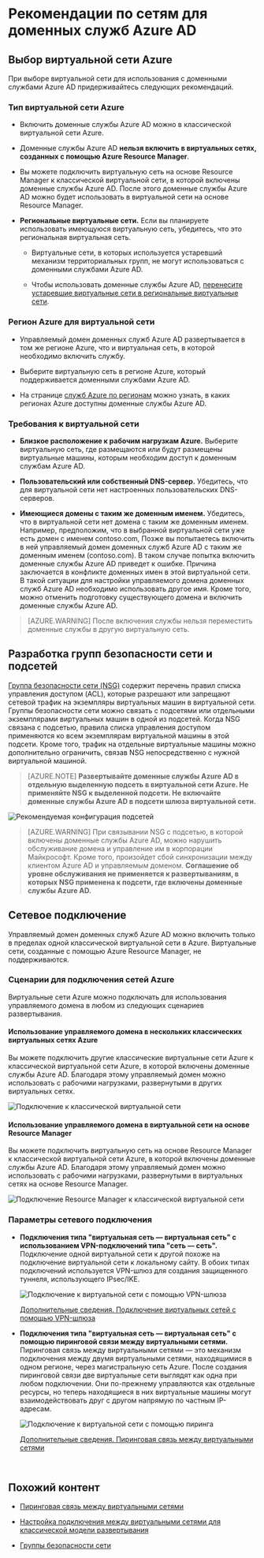 <properties
	pageTitle="Доменные службы Azure AD. Рекомендации по сетям | Microsoft Azure"
	description="Рекомендации по сетям для доменных служб Azure Active Directory"
	services="active-directory-ds"
	documentationCenter=""
	authors="mahesh-unnikrishnan"
	manager="stevenpo"
	editor="curtand"/>

<tags
	ms.service="active-directory-ds"
	ms.workload="identity"
	ms.tgt_pltfrm="na"
	ms.devlang="na"
	ms.topic="article"
	ms.date="09/20/2016"
	ms.author="maheshu"/>

# Рекомендации по сетям для доменных служб Azure AD

## Выбор виртуальной сети Azure
При выборе виртуальной сети для использования с доменными службами Azure AD придерживайтесь следующих рекомендаций.

### Тип виртуальной сети Azure

- Включить доменные службы Azure AD можно в классической виртуальной сети Azure.

- Доменные службы Azure AD **нельзя включить в виртуальных сетях, созданных с помощью Azure Resource Manager**.

- Вы можете подключить виртуальную сеть на основе Resource Manager к классической виртуальной сети, в которой включены доменные службы Azure AD. После этого доменные службы Azure AD можно будет использовать в виртуальной сети на основе Resource Manager.

- **Региональные виртуальные сети.** Если вы планируете использовать имеющуюся виртуальную сеть, убедитесь, что это региональная виртуальная сеть.

    - Виртуальные сети, в которых используется устаревший механизм территориальных групп, не могут использоваться с доменными службами Azure AD.

	- Чтобы использовать доменные службы Azure AD, [перенесите устаревшие виртуальные сети в региональные виртуальные сети](../virtual-network/virtual-networks-migrate-to-regional-vnet.md).


### Регион Azure для виртуальной сети

- Управляемый домен доменных служб Azure AD развертывается в том же регионе Azure, что и виртуальная сеть, в которой необходимо включить службу.

- Выберите виртуальную сеть в регионе Azure, который поддерживается доменными службами Azure AD.

- На странице [служб Azure по регионам](https://azure.microsoft.com/regions/#services/) можно узнать, в каких регионах Azure доступны доменные службы Azure AD.


### Требования к виртуальной сети

- **Близкое расположение к рабочим нагрузкам Azure.** Выберите виртуальную сеть, где размещаются или будут размещены виртуальные машины, которым необходим доступ к доменным службам Azure AD.

- **Пользовательский или собственный DNS-сервер.** Убедитесь, что для виртуальной сети нет настроенных пользовательских DNS-серверов.

- **Имеющиеся домены с таким же доменным именем.** Убедитесь, что в виртуальной сети нет домена с таким же доменным именем. Например, предположим, что в выбранной виртуальной сети уже есть домен с именем contoso.com, Позже вы попытаетесь включить в ней управляемый домен доменных служб Azure AD с таким же доменным именем (contoso.com). В таком случае попытка включить доменные службы Azure AD приведет к ошибке. Причина заключается в конфликте доменных имен в этой виртуальной сети. В такой ситуации для настройки управляемого домена доменных служб Azure AD необходимо использовать другое имя. Кроме того, можно отменить подготовку существующего домена и включить доменные службы Azure AD.

> [AZURE.WARNING] После включения службы нельзя переместить доменные службы в другую виртуальную сеть.


## Разработка групп безопасности сети и подсетей
[Группа безопасности сети (NSG)](../virtual-network/virtual-networks-nsg.md) содержит перечень правил списка управления доступом (ACL), которые разрешают или запрещают сетевой трафик на экземпляры виртуальных машин в виртуальной сети. Группы безопасности сети можно связать с подсетями или отдельными экземплярами виртуальных машин в одной из подсетей. Когда NSG связана с подсетью, правила списка управления доступом применяются ко всем экземплярам виртуальной машины в этой подсети. Кроме того, трафик на отдельные виртуальные машины можно дополнительно ограничить, связав NSG непосредственно с нужной виртуальной машиной.

> [AZURE.NOTE] **Развертывайте доменные службы Azure AD в отдельную выделенную подсеть в виртуальной сети Azure. Не применяйте NSG к выделенной подсети. Не включайте доменные службы Azure AD в подсети шлюза виртуальной сети.**

![Рекомендуемая конфигурация подсетей](./media/active-directory-domain-services-design-guide/vnet-subnet-design.png)

> [AZURE.WARNING] При связывании NSG с подсетью, в которой включены доменные службы Azure AD, можно нарушить обслуживание домена и управление им в корпорации Майкрософт. Кроме того, произойдет сбой синхронизации между клиентом Azure AD и управляемым доменом. **Соглашение об уровне обслуживания не применяется к развертываниям, в которых NSG применена к подсети, где включены доменные службы Azure AD.**


## Сетевое подключение
Управляемый домен доменных служб Azure AD можно включить только в пределах одной классической виртуальной сети в Azure. Виртуальные сети, созданные с помощью Azure Resource Manager, не поддерживаются.

### Сценарии для подключения сетей Azure
Виртуальные сети Azure можно подключать для использования управляемого домена в любом из следующих сценариев развертывания.

#### Использование управляемого домена в нескольких классических виртуальных сетях Azure
Вы можете подключить другие классические виртуальные сети Azure к классической виртуальной сети Azure, в которой включены доменные службы Azure AD. Благодаря этому управляемый домен можно использовать с рабочими нагрузками, развернутыми в других виртуальных сетях.

![Подключение к классической виртуальной сети](./media/active-directory-domain-services-design-guide/classic-vnet-connectivity.png)

#### Использование управляемого домена в виртуальной сети на основе Resource Manager
Вы можете подключить виртуальную сеть на основе Resource Manager к классической виртуальной сети Azure, в которой включены доменные службы Azure AD. Благодаря этому управляемый домен можно использовать с рабочими нагрузками, развернутыми в виртуальных сетях на основе Resource Manager.

![Подключение Resource Manager к классической виртуальной сети](./media/active-directory-domain-services-design-guide/classic-arm-vnet-connectivity.png)


### Параметры сетевого подключения

- **Подключения типа "виртуальная сеть — виртуальная сеть" с использованием VPN-подключений типа "сеть — сеть".** Подключение одной виртуальной сети к другой похоже на подключение виртуальной сети к локальному сайту. В обоих типах подключений используется VPN-шлюз для создания защищенного туннеля, использующего IPsec/IKE.

	![Подключение к виртуальной сети с помощью VPN-шлюза](./media/active-directory-domain-services-design-guide/vnet-connection-vpn-gateway.jpg)

    [Дополнительные сведения. Подключение виртуальных сетей с помощью VPN-шлюза](../vpn-gateway/virtual-networks-configure-vnet-to-vnet-connection.md)


- **Подключения типа "виртуальная сеть — виртуальная сеть" с помощью пиринговой связи между виртуальными сетями.** Пиринговая связь между виртуальными сетями — это механизм подключения между двумя виртуальными сетями, находящимися в одном регионе, через магистральную сеть Azure. После создания пиринговой связи две виртуальные сети выглядят как одна при любом подключении. Они по-прежнему управляются как отдельные ресурсы, но теперь находящиеся в них виртуальные машины могут взаимодействовать друг с другом напрямую по частным IP-адресам.

    ![Подключение к виртуальной сети с помощью пиринга](./media/active-directory-domain-services-design-guide/vnet-peering.png)

	[Дополнительные сведения. Пиринговая связь между виртуальными сетями](../virtual-network/virtual-network-peering-overview.md)



<br>

## Похожий контент

- [Пиринговая связь между виртуальными сетями](../virtual-network/virtual-network-peering-overview.md)

- [Настройка подключения между виртуальными сетями для классической модели развертывания](../vpn-gateway/virtual-networks-configure-vnet-to-vnet-connection.md)

- [Группы безопасности сети](../virtual-network/virtual-networks-nsg.md)

<!---HONumber=AcomDC_0921_2016-->